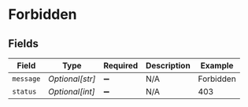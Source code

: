 # Forbidden


## Fields

| Field              | Type               | Required           | Description        | Example            |
| ------------------ | ------------------ | ------------------ | ------------------ | ------------------ |
| `message`          | *Optional[str]*    | :heavy_minus_sign: | N/A                | Forbidden          |
| `status`           | *Optional[int]*    | :heavy_minus_sign: | N/A                | 403                |